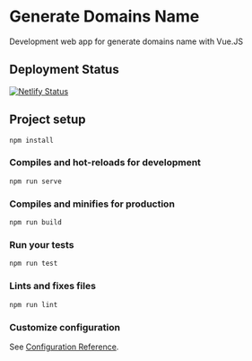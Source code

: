 # Generate Domains Name

Development web app for generate domains name with Vue.JS

## Deployment Status

[![Netlify Status](https://api.netlify.com/api/v1/badges/27c5810f-9f9a-495a-b33c-30247d9fe6ac/deploy-status)](https://app.netlify.com/sites/lucasnamegator/deploys)

## Project setup

```
npm install
```

### Compiles and hot-reloads for development

```
npm run serve
```

### Compiles and minifies for production

```
npm run build
```

### Run your tests

```
npm run test
```

### Lints and fixes files

```
npm run lint
```

### Customize configuration

See [Configuration Reference](https://cli.vuejs.org/config/).
